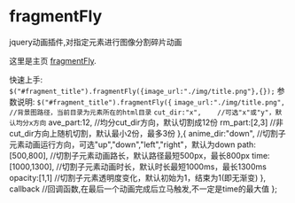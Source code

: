 # fragmentFly
jquery动画插件,对指定元素进行图像分割碎片动画

这里是主页 [fragmentFly](http://example.com/"碎片飞行动画").

快速上手:
  `$("#fragment_title").fragmentFly({image_url:"./img/title.png"},{});`
参数说明:
  `$("#fragment_title").fragmentFly({`
    `image_url:"./img/title.png",    //背景图路径，当前目录为元素所在的html目录`
    `cut_dir:"x",    //可选"x"或"y"，默认均分x方向`
    ave_part:12,    //均分cut_dir方向，默认切割成12份
    rm_part:[2,3]   //非cut_dir方向上随机切割，默认最小2份，最多3份 
  },{
    anime_dir:"down",   //切割子元素动画运行方向，可选"up","down","left","right"，默认为down
    path:[500,800],     //切割子元素动画路长，默认路径最短500px，最长800px
    time:[1000,1300],   //切割子元素动画时长，默认时长最短1000ms，最长1300ms
    opacity:[1,1]       //切割子元素透明度变化，默认初始为1，结束为1(即无渐变)
  },
    callback    //回调函数,在最后一个动画完成后立马触发,不一定是time的最大值
  };
